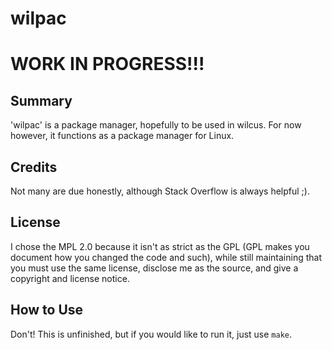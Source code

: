 # wilpac

# WORK IN PROGRESS!!!

## Summary
'wilpac' is a package manager, hopefully to be used in wilcus. For now however, it functions as a package manager for Linux.

## Credits
Not many are due honestly, although Stack Overflow is always helpful ;).

## License
I chose the MPL 2.0 because it isn't as strict as the GPL (GPL makes you document how you changed the code and such), while still maintaining that you must use the same license, disclose me as the source, and give a copyright and license notice.

## How to Use
Don't! This is unfinished, but if you would like to run it, just use `make`.